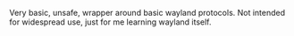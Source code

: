 Very basic, unsafe, wrapper around basic wayland protocols.
Not intended for widespread use, just for me learning wayland itself.
